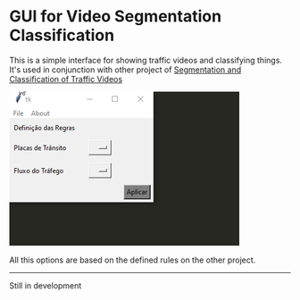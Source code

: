 # GUI for Video Segmentation Classification
This is a simple interface for showing traffic videos and classifying things. It's used in conjunction with other project of [Segmentation and Classification of Traffic Videos](https://github.com/manassesss/video-segmentation-and-classification)



<img src="https://github.com/manassesss/GUI-for-Video-Segmentation-Classification/blob/main/Traffic-Signs/gif1.gif"/>

All this options are based on the defined rules on the other project. 

---

Still in development


